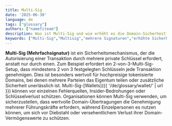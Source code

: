 ```yaml
---
title: Multi-Sig
date: '2025-06-30'
language: de
tags: ["glossary"]
authors: ["namefiteam"]
description: Was ist Multi-Sig und wie erhöht es die Domain-Sicherheit?
keywords: ["Multi-Sig","Multisig","mehrere Signaturen","erhöhte Sicherheit","geteilte Verwahrung"]
---
```


**Multi-Sig (Mehrfachsignatur)** ist ein Sicherheitsmechanismus, der die Autorisierung einer Transaktion durch mehrere private Schlüssel erfordert, anstatt nur durch einen. Zum Beispiel erfordert ein 2-von-3-Multi-Sig-Setup, dass mindestens 2 von 3 festgelegten Schlüsseln jede Transaktion genehmigen. Dies ist besonders wertvoll für hochpreisige tokenisierte Domains, bei denen mehrere Parteien das Eigentum teilen oder zusätzliche Sicherheit unerlässlich ist. Multi-Sig-[Wallets]({{ '/de/glossary/wallet/' | url }}) können vor einzelnen Fehlerquellen, Insider-Bedrohungen oder Schlüsselverlust schützen. Organisationen können Multi-Sig verwenden, um sicherzustellen, dass wertvolle Domain-Übertragungen die Genehmigung mehrerer Führungskräfte erfordern, während Einzelpersonen es nutzen können, um sich vor Diebstahl oder versehentlichem Verlust ihrer Domain-Vermögenswerte zu schützen.